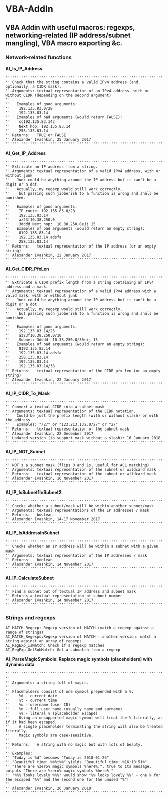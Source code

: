 # VBA-AddIn
## VBA Addin with useful macros: regexps, networking-related (IP address/subnet mangling), VBA macro exporting &amp;c.

### Network-related functions

**AI_Is_IP_Address**

    '''''''''''''''''''''''''''''''''''''''''''''''''''''''''''''''''''''''''''''''''''''''''''''''''''''''''''''
    '' Check that the string contains a valid IPv4 address (and, optionally, a CIDR mask).
    '' Arguments: textual representation of an IPv4 address, with or without CIDR (depending on the second argument)
    ''
    ''   Examples of good arguments:
    ''    192.135.83.0/28
    ''    192.135.83.14
    ''   Examples of bad arguments (would return FALSE):
    ''    cc192.135.83.143
    ''    Next hop: 192.135.83.14
    ''    258.135.83.14
    '' Returns:   TRUE or FALSE
    '' Alexander Ivashkin, 25 January 2017
    '''''''''''''''''''''''''''''''''''''''''''''''''''''''''''''''''''''''''''''''''''''''''''''''''''''''''''''

**AI_Get_IP_Address**

    '''''''''''''''''''''''''''''''''''''''''''''''''''''''''''''''''''''''''''''''''''''''''''''''''''''''''''''
    '' Extricate an IP address from a string.
    '' Arguments: textual representation of a valid IPv4 address, with or without junk
    ''   Junk could be anything around the IP address but it can't be a digit or a dot.
    ''   Actually, my regexp would still work correctly,
    ''    but passing such jibberish to a function is wrong and shall be punished.
    ''
    ''   Examples of good arguments:
    ''    IP route: 192.135.83.0/28
    ''    192.135.83.14
    ''    az23f10.38.250.0
    ''    3dddd Next hop:  10.38.250.0eij 15
    ''   Examples of bad arguments (would return an empty string):
    ''    8192.135.83.14
    ''    192.135.83.14.adsfa
    ''    258.135.83.14
    '' Returns:   textual representation of the IP address (or an empty string)
    '' Alexander Ivashkin, 22 January 2017
    '''''''''''''''''''''''''''''''''''''''''''''''''''''''''''''''''''''''''''''''''''''''''''''''''''''''''''''

**AI_Get_CIDR_PfxLen**

    '''''''''''''''''''''''''''''''''''''''''''''''''''''''''''''''''''''''''''''''''''''''''''''''''''''''''''''
    '' Extricate a CIDR prefix length from a string containing an IPv4 address and a mask.
    '' Arguments: textual representation of a valid IPv4 address with a valid mask, with or without junk
    ''   Junk could be anything around the IP address but it can't be a digit or a dot.
    ''   Actually, my regexp would still work correctly,
    ''    but passing such jibberish to a function is wrong and shall be punished.
    ''
    ''   Examples of good arguments:
    ''    192.135.83.14/23
    ''    az23f10.38.250.0/10
    ''    Subnet: 3dddd  10.38.250.0/30eij 15
    ''   Examples of bad arguments (would return an empty string):
    ''    8192.135.83.14
    ''    192.135.83.14.adsfa
    ''    258.135.83.14
    ''    192.135.83.14
    ''    192.135.83.14/38
    '' Returns:   textual representation of the CIDR pfx len (or an empty string)
    '' Alexander Ivashkin, 22 January 2017
    '''''''''''''''''''''''''''''''''''''''''''''''''''''''''''''''''''''''''''''''''''''''''''''''''''''''''''''

**AI_IP_CIDR_To_Mask**
    
    '''''''''''''''''''''''''''''''''''''''''''''''''''''''''''''''''''''''''''''''''''''''''''''''''''''''''''''
    '' Convert a textual CIDR into a subnet mask
    '' Arguments: textual representation of the CIDR notation.
    ''   Could be just the prefix length (with or without slash) or with the address
    ''   Examples: "/27" or "123.213.132.0/27" or "27"
    '' Returns:   textual representation of the subnet mask
    '' Alexander Ivashkin, 22 December 2017
    '' Updated version (to support mask without a slash): 16 January 2018
    '''''''''''''''''''''''''''''''''''''''''''''''''''''''''''''''''''''''''''''''''''''''''''''''''''''''''''''

**AI_IP_NOT_Subnet**

    '''''''''''''''''''''''''''''''''''''''''''''''''''''''''''''''''''''''''''''''''''''''''''''''''''''''''''''
    '' NOT's a subnet mask (flips 0 and 1s, useful for ACL matching)
    '' Arguments: textual representation of the subnet or wildcard mask
    '' Returns:   textual representation of the subnet or wildcard mask
    '' Alexander Ivashkin, 16 November 2017
    '''''''''''''''''''''''''''''''''''''''''''''''''''''''''''''''''''''''''''''''''''''''''''''''''''''''''''''

**AI_IP_IsSubnet1InSubnet2**
        
    '''''''''''''''''''''''''''''''''''''''''''''''''''''''''''''''''''''''''
    '' Checks whether a subnet/mask will be within another subnet/mask
    '' Arguments: textual representations of the IP addresses / mask
    '' Returns:   boolean
    '' Alexander Ivashkin, 14-17 November 2017
    '''''''''''''''''''''''''''''''''''''''''''''''''''''''''''''''''''''''''
        
**AI_IP_IsAddressInSubnet**

    '''''''''''''''''''''''''''''''''''''''''''''''''''''''''''''''''''''''''
    '' Checks whether an IP address will be within a subnet with a given mask
    '' Arguments: textual representation of the IP addresses / mask
    '' Returns:   boolean
    '' Alexander Ivashkin, 14 November 2017
    '''''''''''''''''''''''''''''''''''''''''''''''''''''''''''''''''''''''''

**AI_IP_CalculateSubnet**

    '''''''''''''''''''''''''''''''''''''''''''''''''''''''''''''''''''''''''
    '' Find a subnet out of textual IP address and subnet mask
    '' Returns a textual representation of subnet number
    '' Alexander Ivashkin, 14 November 2017
    '''''''''''''''''''''''''''''''''''''''''''''''''''''''''''''''''''''''''

### Strings and regexps

```
AI_MATCH_Regexp: Regexp version of MATCH (match a regexp against a range of strings)
AI_MATCH_Regexps:Regexp version of MATCH - another version: match a string against an array of regexps
AI_RegExp_IsMatch: Check if a regexp matches
AI_RegExp_GetSubMatch: Get a submatch from a regexp
```

**AI_ParseMagicSymbols: Replace magic symbols (placeholders) with dynamic data**

```
'''''''''''''''''''''''''''''''''''''''''''''''''''''''''''''''''''''''''''''''''''''''''''''''''''''''''''''
''
'' Arguments: a string full of magic.
''
'' Placeholders consist of one symbol prepended with a %:
''    %d - current date
''    %t - current time
''    %u - username (user ID)
''    %n - full user name (usually name and surname)
''    %% - literal % (placeholder escape)
''    Using an unsupported magic symbol will treat the % literally, as if it had been escaped.
''    A single placeholder terminating the string will also be treated literally.
''    Magic symbols are case-sensitive.
''
'' Returns:   A string with no magic but with lots of beauty.
''
'' Examples:
'' "Today is %d" becomes "Today is 2018-01-26"
'' "Beautiful time: %%%t%%" yields "Beautiful time: %16:10:51%"
'' "There are %zero% magic symbols %here%.", true to its message, outputs "There are %zero% magic symbols %here%."
'' "%%% looks lovely %%%" would show "%% looks lovely %%" - one % for the escaped "%%" and the second one for the unused "%"!
''
'' Alexander Ivashkin, 26 January 2018
'''''''''''''''''''''''''''''''''''''''''''''''''''''''''''''''''''''''''''''''''''''''''''''''''''''''''''''
```
